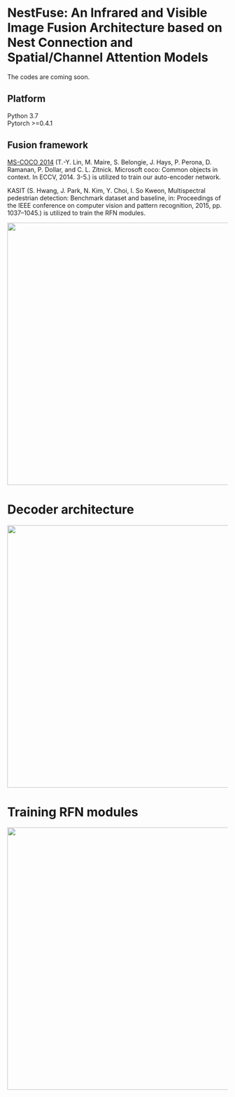 # NestFuse: An Infrared and Visible Image Fusion Architecture based on Nest Connection and Spatial/Channel Attention Models

The codes are coming soon.

## Platform
Python 3.7  
Pytorch >=0.4.1  

## Fusion framework

[MS-COCO 2014](http://images.cocodataset.org/zips/train2014.zip) (T.-Y. Lin, M. Maire, S. Belongie, J. Hays, P. Perona, D. Ramanan, P. Dollar, and C. L. Zitnick. Microsoft coco: Common objects in context. In ECCV, 2014. 3-5.) is utilized to train our auto-encoder network.

KASIT (S. Hwang, J. Park, N. Kim, Y. Choi, I. So Kweon, Multispectral pedestrian detection: Benchmark dataset and baseline, in: Proceedings of the IEEE conference on computer vision and pattern recognition, 2015, pp. 1037–1045.) is utilized to train the RFN modules.

<img src="https://github.com/hli1221/imagefusion-rfn-nest/blob/main/framework/framework.png" width="600">


# Decoder architecture

<img src="https://github.com/hli1221/imagefusion-rfn-nest/blob/main/framework/decoder.png" width="600">



# Training RFN modules

<img src="https://github.com/hli1221/imagefusion-rfn-nest/blob/main/framework/training-rfn.png" width="600">


